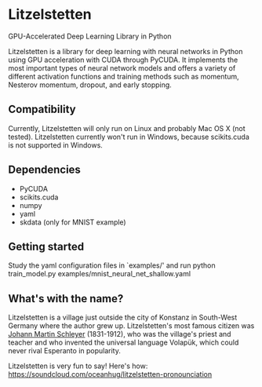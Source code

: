 # Litzelstetten

GPU-Accelerated Deep Learning Library in Python

Litzelstetten is a library for deep learning with neural networks in Python using GPU acceleration with CUDA through PyCUDA. It implements the most important types of neural network models and offers a variety of different activation functions and training methods such as momentum, Nesterov momentum, dropout, and early stopping.

## Compatibility

Currently, Litzelstetten will only run on Linux and probably Mac OS X (not tested). Litzelstetten currently won't run in Windows, because scikits.cuda is not supported in Windows.

## Dependencies
- PyCUDA
- scikits.cuda
- numpy
- yaml
- skdata (only for MNIST example)

## Getting started
Study the yaml configuration files in `examples/' and run
    python train_model.py examples/mnist_neural_net_shallow.yaml

## What's with the name?
Litzelstetten is a village just outside the city of Konstanz in South-West Germany where the author grew up. Litzelstetten's most famous citizen was [Johann Martin Schleyer](http://en.wikipedia.org/wiki/Johann_Martin_Schleyer) (1831-1912), who was the village's priest and teacher and who invented the universal language Volapük, which could never rival Esperanto in popularity.

Litzelstetten is very fun to say! Here's how: https://soundcloud.com/oceanhug/litzelstetten-pronounciation
